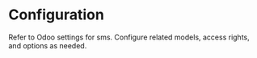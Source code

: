 # Configuration

Refer to Odoo settings for sms. Configure related models, access rights, and options as needed.

